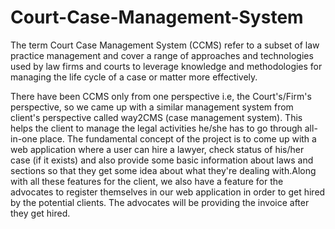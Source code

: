 # Court-Case-Management-System
The term Court Case Management System (CCMS) refer to a subset of law practice management and cover a range of approaches and technologies
used by law firms and courts to leverage knowledge and methodologies for managing the life cycle of a case or matter more effectively.

There have been CCMS only from one perspective i.e, the Court's/Firm's perspective, so we came up with a similar management system from
client's perspective called way2CMS (case management system). This helps the client to manage the legal activities he/she has to go 
through all-in-one place.
The fundamental concept of the project is to come up with a web application where a user can hire a lawyer, check status of his/her 
case (if it exists) and also provide some basic information about laws and sections so that they get some idea about what they're 
dealing with.Along with all these features for the client, we also have a feature for the advocates to register themselves in our
web application in order to get hired by the potential clients. The advocates will be providing the invoice after they get hired.
 
